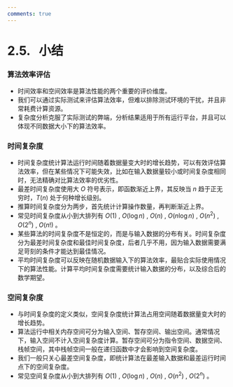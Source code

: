 ```yaml
---
comments: true
---
```


# 2.5. &nbsp; 小结

### 算法效率评估

- 时间效率和空间效率是算法性能的两个重要的评价维度。
- 我们可以通过实际测试来评估算法效率，但难以排除测试环境的干扰，并且非常耗费计算资源。
- 复杂度分析克服了实际测试的弊端，分析结果适用于所有运行平台，并且可以体现不同数据大小下的算法效率。

### 时间复杂度

- 时间复杂度统计算法运行时间随着数据量变大时的增长趋势，可以有效评估算法效率，但在某些情况下可能失效，比如在输入数据量较小或时间复杂度相同时，无法精确对比算法效率的优劣性。
- 最差时间复杂度使用大 $O$ 符号表示，即函数渐近上界，其反映当 $n$ 趋于正无穷时，$T(n)$ 处于何种增长级别。
- 推算时间复杂度分为两步，首先统计计算操作数量，再判断渐近上界。
- 常见时间复杂度从小到大排列有 $O(1)$ , $O(\log n)$ , $O(n)$ , $O(n \log n)$ , $O(n^2)$ , $O(2^n)$ , $O(n!)$ 。
- 某些算法的时间复杂度不是恒定的，而是与输入数据的分布有关。时间复杂度分为最差时间复杂度和最佳时间复杂度，后者几乎不用，因为输入数据需要满足苛刻的条件才能达到最佳情况。
- 平均时间复杂度可以反映在随机数据输入下的算法效率，最贴合实际使用情况下的算法性能。计算平均时间复杂度需要统计输入数据的分布，以及综合后的数学期望。

### 空间复杂度

- 与时间复杂度的定义类似，空间复杂度统计算法占用空间随着数据量变大时的增长趋势。
- 算法运行中相关内存空间可分为输入空间、暂存空间、输出空间。通常情况下，输入空间不计入空间复杂度计算。暂存空间可分为指令空间、数据空间、栈帧空间，其中栈帧空间一般在递归函数中才会影响到空间复杂度。
- 我们一般只关心最差空间复杂度，即统计算法在最差输入数据和最差运行时间点下的空间复杂度。
- 常见空间复杂度从小到大排列有 $O(1)$ , $O(\log n)$ , $O(n)$ , $O(n^2)$ , $O(2^n)$ 。
